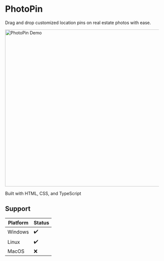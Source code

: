 # PhotoPin

Drag and drop customized location pins on real estate photos with ease.

<img width="512px" src="https://github.com/user-attachments/assets/54983b45-1666-49ea-8bcd-918fe14affa2" alt="PhotoPin Demo">


Built with <span class="iconify" data-icon="devicon:html5"></span> HTML, <span class="iconify" data-icon="devicon:css3"></span> CSS, and <span class="iconify" data-icon="devicon:typescript"></span> TypeScript

## Support

| Platform | Status |
| -------- | ------ |
| Windows  | :heavy_check_mark: |
| Linux    | :heavy_check_mark: |
| MacOS    | :x: |

